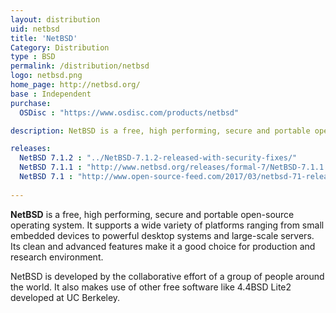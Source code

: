 ```yaml
---
layout: distribution
uid: netbsd
title: 'NetBSD'
Category: Distribution
type : BSD
permalink: /distribution/netbsd
logo: netbsd.png
home_page: http://netbsd.org/
base : Independent
purchase:
  OSDisc : "https://www.osdisc.com/products/netbsd"

description: NetBSD is a free, high performing, secure and portable open-source operating system supporting a wide range of platforms.

releases:
  NetBSD 7.1.2 : "../NetBSD-7.1.2-released-with-security-fixes/"
  NetBSD 7.1.1 : "http://www.netbsd.org/releases/formal-7/NetBSD-7.1.1.html"
  NetBSD 7.1 : "http://www.open-source-feed.com/2017/03/netbsd-71-released-with-raspberry-pi.html"
  
---
```


**NetBSD** is a free, high performing, secure and portable open-source operating system. It supports a wide variety of platforms ranging from small embedded devices to powerful desktop systems and large-scale servers. Its clean and advanced features make it a good choice for production and research environment.

NetBSD is developed by the collaborative effort of a group of people around the world. It also makes use of other free software like 4.4BSD Lite2 developed at UC Berkeley.